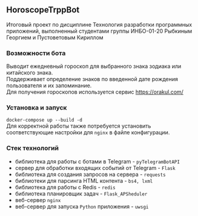 ## HoroscopeTrppBot

Итоговый проект по дисциплине Технология разработки программных приложений, выполненный 
студентами группы ИНБО-01-20 Рыбкиным Георгием и Пустоветовым Кириллом

### Возможности бота
Выводит ежедневный гороскоп для выбранного знака зодиака или китайского знака.  
Поддерживает определение знаков по введенной дате рождения пользователя и их запоминание.  
Для получения гороскопов используется сервис https://orakul.com/

### Установка и запуск
`docker-compose up --build -d`  
Для корректной работы также потребуется установить соответствующие настройки
для `nginx` в файле конфигурации.

### Стек технологий
- библиотека для работы с ботами в Telegram - `pyTelegramBotAPI`
- сервер для обработки входящих событий от Telegram - `Flask`
- библиотека для создания запросов на сервера - `requests`
- библиотеки для парсинга HTML контента - `bs4, lxml`
- библиотека для работы с Redis - `redis`
- библиотека планировщик задач - `Flask_APSheduler`
- веб-сервер `nginx`
- веб-сервер для запуска `Python` приложения - `uwsgi`
